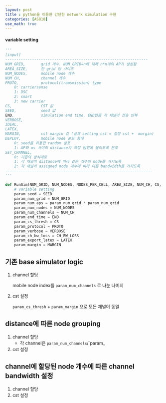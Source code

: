 ```yaml
---
layout: post
title : python을 이용한 간단한 network simulation 구현
categories: [AS818]
use_math: true
---
```


#### variable setting
```python
'''
[input]
----------------------------------------------------------------
NUM_GRID,       grid 개수. NUM_GRID=n에 대해 n*n개의 AP가 생성됨
AREA_SIZE,      한 grid 당 사이즈
NUM_NODES,      mobile node 개수
NUM_CH,         channel 개수
PROTO,          protocol(tramsmission) type 
    0: carriersense
    1: DSC
    2: smart
    3: new carrier
CS,             CST 값 
SEED,           seed 값
END,            simulation end time. END만큼 각 채널이 전송 반복
VERBOSE, 
IDEAL, 
LATEX, 
MARGIN,         cst margin 값 (실제 setting cst = 설정 cst +  margin)
DEPLOY,         mobile node 분포 형태
    0: seed를 이용한 random 분포
    1: AP와 ms 사이의 distance가 특정 범위에 몰리도록 분포
SET_CHANNEL,
    0: 기존의 방식대로
    1: 각 채널이 distance에 따라 같은 개수의 node를 가지도록
    2: 각 채널이 assigned node 개수에 따라 다른 bandwidth를 가지도록
------------------------------------------------------------------
'''

def RunSim(NUM_GRID, NUM_NODES, NODES_PER_CELL, AREA_SIZE, NUM_CH, CS, PROTO, SEED ,END, VERBOSE, CH_BW_LOSS, LATEX, IDEAL, MARGIN, TOKEN, DEPLOY,SET_CHANNEL):
    # variable setting
    param_seed = SEED
    param_num_grid = NUM_GRID
    param_num_aps = param_num_grid * param_num_grid
    param_num_nodes = NUM_NODES
    param_num_channels = NUM_CH
    param_end_time = END
    param_cs_thresh = CS
    param_protocol = PROTO
    param_verbose = VERBOSE
    param_ch_bw_loss = CH_BW_LOSS
    param_export_latex = LATEX
    param_margin = MARGIN
```

## 기존 base simulator logic

1. channel 할당
   
   mobile node index를 `param_num_channels` 로 나눈 나머지

2. cst 설정

    `param_cs_thresh` + `param_margin` 으로 모든 채널이 동일

## distance에 따른 node grouping

1. channel 할당
    * 각 channel은 `param_num_channels`/`param_
2. cst 설정

## channel에 할당된 node 개수에 따른 channel bandwidth 설정

1. channel 할당
2. cst 설정